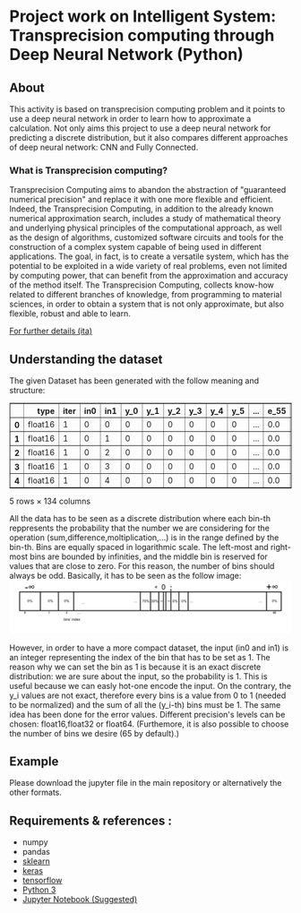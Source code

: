 # Project work on Intelligent System: Transprecision computing through Deep Neural Network (Python)

## About

This activity is based on transprecision computing problem and it points to use a deep neural network in order to learn how to approximate a calculation. 
Not only aims this project to use a deep neural network for predicting a discrete distribution, but it also compares different approaches of deep neural network: CNN and Fully Connected.

### What is Transprecision computing?

Transprecision Computing aims to abandon the abstraction of "guaranteed numerical precision" and replace it with one
more flexible and efficient. Indeed, the Transprecision Computing, in addition to the already known numerical approximation search, includes a study of mathematical theory and underlying physical principles of the computational approach, as well as the design of algorithms, customized software circuits and tools for the construction of a complex system capable of being used in different applications.
The goal, in fact, is to create a versatile system, which has the potential to be exploited in a wide variety of real problems, even not limited by computing power, that can benefit from the approximation and accuracy of the method itself. The Transprecision Computing, collects know-how related to different branches of knowledge, from programming to material sciences, in order to obtain a system that is not only approximate, but also flexible, robust and able to learn.

[For further details (ita)](http://amslaurea.unibo.it/14479/1/Utilizzo%20di%20metodi%20di%20configurazione%20automatica%20per%20un%E2%80%99applicazione%20di%20trans-precision%20computing%20su%20piattaforma%20PULP.pdf)

## Understanding the dataset

The given Dataset has been generated with the follow meaning and structure: 



<table border="1" class="dataframe">
  <thead>
    <tr style="text-align: right;">
      <th></th>
      <th>type</th>
      <th>iter</th>
      <th>in0</th>
      <th>in1</th>
      <th>y_0</th>
      <th>y_1</th>
      <th>y_2</th>
      <th>y_3</th>
      <th>y_4</th>
      <th>y_5</th>
      <th>...</th>
      <th>e_55</th>
      <th>e_56</th>
      <th>e_57</th>
      <th>e_58</th>
      <th>e_59</th>
      <th>e_60</th>
      <th>e_61</th>
      <th>e_62</th>
      <th>e_63</th>
      <th>e_64</th>
    </tr>
  </thead>
  <tbody>
    <tr>
      <th>0</th>
      <td>float16</td>
      <td>1</td>
      <td>0</td>
      <td>0</td>
      <td>0</td>
      <td>0</td>
      <td>0</td>
      <td>0</td>
      <td>0</td>
      <td>0</td>
      <td>...</td>
      <td>0.0</td>
      <td>0.0</td>
      <td>0.0</td>
      <td>0.0</td>
      <td>0.0</td>
      <td>0.0</td>
      <td>0.0</td>
      <td>0.0</td>
      <td>0.0</td>
      <td>0.0</td>
    </tr>
    <tr>
      <th>1</th>
      <td>float16</td>
      <td>1</td>
      <td>0</td>
      <td>1</td>
      <td>0</td>
      <td>0</td>
      <td>0</td>
      <td>0</td>
      <td>0</td>
      <td>0</td>
      <td>...</td>
      <td>0.0</td>
      <td>0.0</td>
      <td>0.0</td>
      <td>0.0</td>
      <td>0.0</td>
      <td>0.0</td>
      <td>0.0</td>
      <td>0.0</td>
      <td>0.0</td>
      <td>0.0</td>
    </tr>
    <tr>
      <th>2</th>
      <td>float16</td>
      <td>1</td>
      <td>0</td>
      <td>2</td>
      <td>0</td>
      <td>0</td>
      <td>0</td>
      <td>0</td>
      <td>0</td>
      <td>0</td>
      <td>...</td>
      <td>0.0</td>
      <td>0.0</td>
      <td>0.0</td>
      <td>0.0</td>
      <td>0.0</td>
      <td>0.0</td>
      <td>0.0</td>
      <td>0.0</td>
      <td>0.0</td>
      <td>0.0</td>
    </tr>
    <tr>
      <th>3</th>
      <td>float16</td>
      <td>1</td>
      <td>0</td>
      <td>3</td>
      <td>0</td>
      <td>0</td>
      <td>0</td>
      <td>0</td>
      <td>0</td>
      <td>0</td>
      <td>...</td>
      <td>0.0</td>
      <td>0.0</td>
      <td>0.0</td>
      <td>0.0</td>
      <td>0.0</td>
      <td>0.0</td>
      <td>0.0</td>
      <td>0.0</td>
      <td>0.0</td>
      <td>0.0</td>
    </tr>
    <tr>
      <th>4</th>
      <td>float16</td>
      <td>1</td>
      <td>0</td>
      <td>4</td>
      <td>0</td>
      <td>0</td>
      <td>0</td>
      <td>0</td>
      <td>0</td>
      <td>0</td>
      <td>...</td>
      <td>0.0</td>
      <td>0.0</td>
      <td>0.0</td>
      <td>0.0</td>
      <td>0.0</td>
      <td>0.0</td>
      <td>0.0</td>
      <td>0.0</td>
      <td>0.0</td>
      <td>0.0</td>
    </tr>
  </tbody>
</table>
<p>5 rows × 134 columns</p>
</div>

All the data has to be seen as a discrete distribution where each bin-th reppresents the probability that the number we are considering for the operation (sum,difference,moltiplication,...) is in the range defined by the bin-th. Bins are equally spaced in logarithmic scale. The left-most and right-most bins are bounded by infinities, and the middle bin is reserved for values that are close to zero. For this reason, the number of bins should always be odd. Basically, it has to be seen as the follow image:
![example](/image/example.png) 

However, in order to have a more compact dataset, the input (in0 and in1) is an integer representing the index of the bin that has to be set as 1. The reason why we can set the bin as 1 is because it is an exact discrete distribution: we are sure about the input, so the probability is 1. This is useful because we can easly hot-one encode the input.
On the contrary, the y_i values are not exact, therefore every bins is a value from 0 to 1 (needed to be normalized) and the sum of all the (y_i-th) bins must be 1. The same idea has been done for the error values. 
Different precision's levels can be chosen: float16,float32 or float64. 
(Furthemore, it is also possible to choose the number of bins we desire (65 by default).)

## Example

Please download the jupyter file in the main repository or alternatively the other formats.

## Requirements & references  : 

* numpy
* pandas
* [sklearn](http://scikit-learn.org/stable/)
* [keras](https://keras.io/)
* [tensorflow](https://www.tensorflow.org/)
* [Python 3](https://www.python.org/download/releases/3.0/)
* [Jupyter Notebook (Suggested)](http://jupyter.org/)


